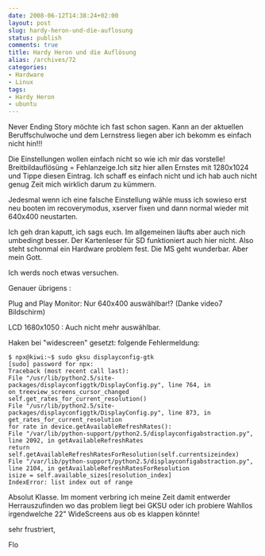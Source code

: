 ```yaml
---
date: 2008-06-12T14:38:24+02:00
layout: post
slug: hardy-heron-und-die-auflosung
status: publish
comments: true
title: Hardy Heron und die Auflösung
alias: /archives/72
categories:
- Hardware
- Linux
tags:
- Hardy Heron
- ubuntu
---
```


Never Ending Story möchte ich fast schon sagen. Kann an der aktuellen Beruffschulwoche und dem Lernstress liegen aber ich bekomm es einfach nicht hin!!!

Die Einstellungen wollen einfach nicht so wie ich mir das vorstelle! Breitbildauflösüng = Fehlanzeige.Ich sitz hier allen Ernstes mit 1280x1024 und Tippe diesen Eintrag. Ich schaff es einfach nicht und ich hab auch nicht genug Zeit mich wirklich darum zu kümmern.

Jedesmal wenn ich eine falsche Einstellung wähle muss ich sowieso erst neu booten im recoverymodus, xserver fixen und dann normal wieder mit 640x400 neustarten.

Ich geh dran kaputt, ich sags euch. Im allgemeinen läufts aber auch nich umbedingt besser. Der Kartenleser für SD funktioniert auch hier nicht. Also steht schonmal ein Hardware problem fest. Die MS geht wunderbar. Aber mein Gott.

Ich werds noch etwas versuchen.

Genauer übrigens :

Plug and Play Monitor: Nur 640x400 auswählbar!? (Danke video7 Bildschirm)

LCD 1680x1050 : Auch nicht mehr auswählbar.

Haken bei "widescreen" gesetzt: folgende Fehlermeldung:
```
$ npx@kiwi:~$ sudo gksu displayconfig-gtk
[sudo] password for npx:
Traceback (most recent call last):
File "/usr/lib/python2.5/site-packages/displayconfiggtk/DisplayConfig.py", line 764, in on_treeview_screens_cursor_changed
self.get_rates_for_current_resolution()
File "/usr/lib/python2.5/site-packages/displayconfiggtk/DisplayConfig.py", line 873, in get_rates_for_current_resolution
for rate in device.getAvailableRefreshRates():
File "/var/lib/python-support/python2.5/displayconfigabstraction.py", line 2092, in getAvailableRefreshRates
return self.getAvailableRefreshRatesForResolution(self.currentsizeindex)
File "/var/lib/python-support/python2.5/displayconfigabstraction.py", line 2104, in getAvailableRefreshRatesForResolution
isize = self.available_sizes[resolution_index]
IndexError: list index out of range
```


Absolut Klasse. Im moment verbring ich meine Zeit damit entwerder Herrauszufinden wo das problem liegt bei GKSU oder ich probiere Wahllos irgendwelche 22" WideScreens aus ob es klappen könnte!

sehr frustriert,

Flo
